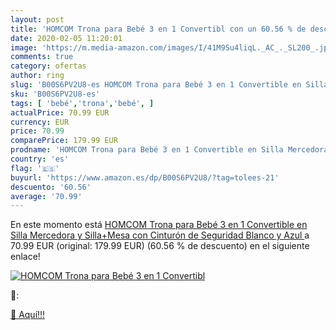```yaml
---
layout: post
title: 'HOMCOM Trona para Bebé 3 en 1 Convertibl con un 60.56 % de descuento'
date: 2020-02-05 11:20:01
image: 'https://m.media-amazon.com/images/I/41M9Su4liqL._AC_._SL200_.jpg'
comments: true
category: ofertas
author: ring
slug: 'B00S6PV2U8-es HOMCOM Trona para Bebé 3 en 1 Convertible en Silla...'
sku: 'B00S6PV2U8-es'
tags: [ 'bebé','trona','bebé', ]
actualPrice: 70.99 EUR
currency: EUR
price: 70.99
comparePrice: 179.99 EUR
prodname: 'HOMCOM Trona para Bebé 3 en 1 Convertible en Silla Mercedora y Silla+Mesa con Cinturón de Seguridad  Blanco y Azul '
country: 'es'
flag: '🇪🇸'
buyurl: 'https://www.amazon.es/dp/B00S6PV2U8/?tag=tolees-21'
descuento: '60.56'
average: '70.99'
---
```


En este momento está [HOMCOM Trona para Bebé 3 en 1 Convertible en Silla Mercedora y Silla+Mesa con Cinturón de Seguridad  Blanco y Azul ](https://www.amazon.es/dp/B00S6PV2U8/?tag=tolees-21) a 70.99 EUR (original: 179.99 EUR) (60.56 %  de descuento) en el siguiente enlace!

[![HOMCOM Trona para Bebé 3 en 1 Convertibl](https://m.media-amazon.com/images/I/41M9Su4liqL._AC_._SL200_.jpg)](https://www.amazon.es/dp/B00S6PV2U8/?tag=tolees-21)

🔎:


[🛒 Aquí!!!](https://www.amazon.es/dp/B00S6PV2U8/?tag=tolees-21)
